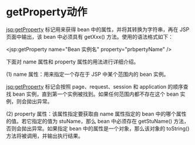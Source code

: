 # getProperty动作

<jsp:getProperty> 标记用来获得 bean 中的属性，并将其转换为字符串，再在 JSP 页面中输出，该 bean 中必须具有 getXxx() 方法。使用的语法格式如下：

<jsp:getProperty name="Bean 实例名" property="prbpertyName" />

下面对 name 属性和 property 属性的用法进行详细介绍。

(1) name 属性：用来指定一个存在于 JSP 中某个范围内的 bean 实例。

<jsp:getProperty> 标记会按照 page、request、session 和 application 的顺序查找 bean 实例，直到第一个实例被找到。如果任何范围内都不存在这个 bean 实例，则会拋出异常。

(2) property 属性：该属性指定要获取由 name 属性指定的 bean 中的哪个属性的值。若它指定的值为 stuName，那么 bean 中必须存在 getStuName() 方法，否则会拋出异常。如果指定 bean 中的属性是一个对象，那么该对象的 toString() 方法将被调用，并输出执行结果。